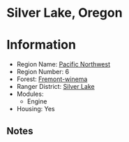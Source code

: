
Silver Lake, Oregon
===================
  
# Information  
* Region Name: [Pacific Northwest]()  
* Region Number: 6  
* Forest: [Fremont-winema](http://www.fs.usda.gov/fremont-winema)  
* Ranger District: [Silver Lake]()  
* Modules:  
  - Engine  
* Housing: Yes  
  
## Notes

